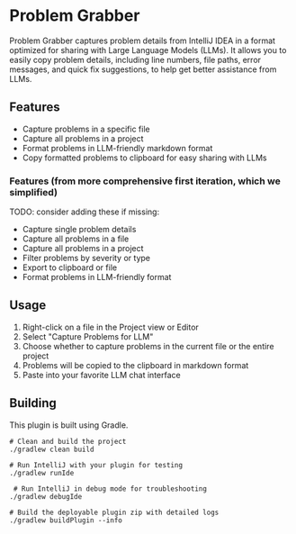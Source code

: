 # Problem Grabber

<!-- Plugin description -->
Problem Grabber captures problem details from IntelliJ IDEA in a format optimized for sharing with Large Language Models (LLMs). It allows you to easily copy problem details, including line numbers, file paths, error messages, and quick fix suggestions, to help get better assistance from LLMs.
<!-- Plugin description end -->

## Features

- Capture problems in a specific file
- Capture all problems in a project
- Format problems in LLM-friendly markdown format
- Copy formatted problems to clipboard for easy sharing with LLMs

### Features (from more comprehensive first iteration, which we simplified)
TODO: consider adding these if missing:
- Capture single problem details
- Capture all problems in a file
- Capture all problems in a project
- Filter problems by severity or type
- Export to clipboard or file
- Format problems in LLM-friendly format

## Usage

1. Right-click on a file in the Project view or Editor
2. Select "Capture Problems for LLM"
3. Choose whether to capture problems in the current file or the entire project
4. Problems will be copied to the clipboard in markdown format
5. Paste into your favorite LLM chat interface

## Building

This plugin is built using Gradle. 

```shell
# Clean and build the project
./gradlew clean build             
```

```shell
# Run IntelliJ with your plugin for testing
./gradlew runIde                  
```

```shell
 # Run IntelliJ in debug mode for troubleshooting
./gradlew debugIde               
```

```shell
# Build the deployable plugin zip with detailed logs
./gradlew buildPlugin --info      
```
